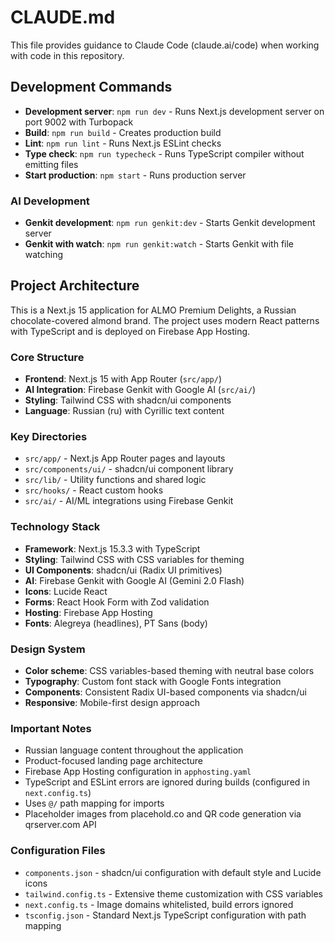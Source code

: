 # CLAUDE.md

This file provides guidance to Claude Code (claude.ai/code) when working with code in this repository.

## Development Commands

- **Development server**: `npm run dev` - Runs Next.js development server on port 9002 with Turbopack
- **Build**: `npm run build` - Creates production build
- **Lint**: `npm run lint` - Runs Next.js ESLint checks
- **Type check**: `npm run typecheck` - Runs TypeScript compiler without emitting files
- **Start production**: `npm start` - Runs production server

### AI Development
- **Genkit development**: `npm run genkit:dev` - Starts Genkit development server
- **Genkit with watch**: `npm run genkit:watch` - Starts Genkit with file watching

## Project Architecture

This is a Next.js 15 application for ALMO Premium Delights, a Russian chocolate-covered almond brand. The project uses modern React patterns with TypeScript and is deployed on Firebase App Hosting.

### Core Structure
- **Frontend**: Next.js 15 with App Router (`src/app/`)
- **AI Integration**: Firebase Genkit with Google AI (`src/ai/`)
- **Styling**: Tailwind CSS with shadcn/ui components
- **Language**: Russian (ru) with Cyrillic text content

### Key Directories
- `src/app/` - Next.js App Router pages and layouts
- `src/components/ui/` - shadcn/ui component library
- `src/lib/` - Utility functions and shared logic
- `src/hooks/` - React custom hooks
- `src/ai/` - AI/ML integrations using Firebase Genkit

### Technology Stack
- **Framework**: Next.js 15.3.3 with TypeScript
- **Styling**: Tailwind CSS with CSS variables for theming
- **UI Components**: shadcn/ui (Radix UI primitives)
- **AI**: Firebase Genkit with Google AI (Gemini 2.0 Flash)
- **Icons**: Lucide React
- **Forms**: React Hook Form with Zod validation
- **Hosting**: Firebase App Hosting
- **Fonts**: Alegreya (headlines), PT Sans (body)

### Design System
- **Color scheme**: CSS variables-based theming with neutral base colors
- **Typography**: Custom font stack with Google Fonts integration
- **Components**: Consistent Radix UI-based components via shadcn/ui
- **Responsive**: Mobile-first design approach

### Important Notes
- Russian language content throughout the application
- Product-focused landing page architecture
- Firebase App Hosting configuration in `apphosting.yaml`
- TypeScript and ESLint errors are ignored during builds (configured in `next.config.ts`)
- Uses `@/` path mapping for imports
- Placeholder images from placehold.co and QR code generation via qrserver.com API

### Configuration Files
- `components.json` - shadcn/ui configuration with default style and Lucide icons
- `tailwind.config.ts` - Extensive theme customization with CSS variables
- `next.config.ts` - Image domains whitelisted, build errors ignored
- `tsconfig.json` - Standard Next.js TypeScript configuration with path mapping